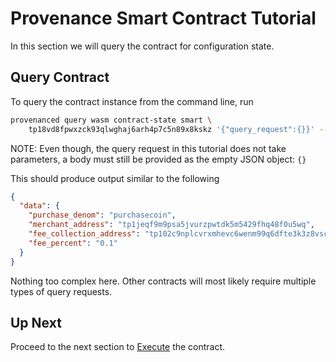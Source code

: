 # Provenance Smart Contract Tutorial

In this section we will query the contract for configuration state.

## Query Contract

To query the contract instance from the command line, run

```bash
provenanced query wasm contract-state smart \
    tp18vd8fpwxzck93qlwghaj6arh4p7c5n89x8kskz '{"query_request":{}}' --testnet -o json | jq
```

NOTE: Even though, the query request in this tutorial does not take parameters, a body must still
be provided as the empty JSON object: `{}`

This should produce output similar to the following

```json
{
  "data": {
    "purchase_denom": "purchasecoin",
    "merchant_address": "tp1jeqf9m9psa5jvurzpwtdk5m5429fhq48f0u5wq",
    "fee_collection_address": "tp102c9nplcvrxmhevc6wenm99q6dfte3k3z8vscv",
    "fee_percent": "0.1"
  }
}
```

Nothing too complex here. Other contracts will most likely require multiple types of query requests.

## Up Next

Proceed to the next section to [Execute](12-execute.md) the contract.
